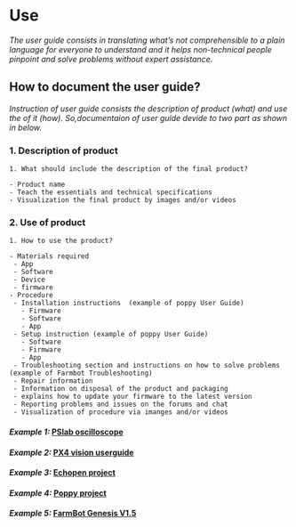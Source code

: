 # **Use**

*The user guide consists in translating what’s not comprehensible to a plain language for everyone to understand and  it helps non-technical people pinpoint and solve problems without expert assistance.*

## **How to document the user guide?**

*Instruction of user guide consists the description of product (what) and use the of it (how). So,documentaion of user guide devide to two part as shown in below.* 

### **1. Description of product** 

  ```
1. What should include the description of the final product?

  - Product name
  - Teach the essentials and technical specifications 
  - Visualization the final product by images and/or videos

```
### **2. Use of product** 

 ```
 1. How to use the product?

- Materials required
  - App
  - Software
  - Device 
  - firmware
- Procedure
  - Installation instructions  (example of poppy User Guide)
    - Firmware
    - Software
    - App
  - Setup instruction (example of poppy User Guide)
    - Software
    - Firmware
    - App
  - Troubleshooting section and instructions on how to solve problems (example of Farmbot Troubleshooting)
  - Repair information
  - Information on disposal of the product and packaging
  - explains how to update your firmware to the latest version
  - Reporting problems and issues on the forums and chat
  - Visualization of procedure via imanges and/or videos 
  ```
   
 #### *Example 1:* [PSlab oscilloscope](https://docs.pslab.io/tutorials/oscilloscope.html#tutorials-oscilloscope--page-root) 
  
 #### *Example 2:* [PX4 vision userguide](https://docs.px4.io/master/en/#how-do-i-get-started)
 
 #### *Example 3:* [Echopen project](https://echopen.gitbooks.io/echopen_prototyping/content/introduction/new_introduction.html) 
 
 #### *Example 4:* [Poppy project ]( https://docs.poppy-project.org/en/)
 
 #### *Example 5:* [FarmBot Genesis V1.5 ]( https://genesis.farm.bot/v1.5/Extras/troubleshooting)

